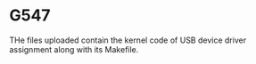 # G547

THe files uploaded contain the kernel code of USB device driver assignment along with its Makefile.

